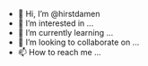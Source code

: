 - 👋 Hi, I’m @hirstdamen
- 👀 I’m interested in ...
- 🌱 I’m currently learning ...
- 💞️ I’m looking to collaborate on ...
- 📫 How to reach me ...

<!---
hirstdamen/hirstdamen is a ✨ special ✨ repository because its `README.md` (this file) appears on your GitHub profile.
You can click the Preview link to take a look at your changes.
--->
